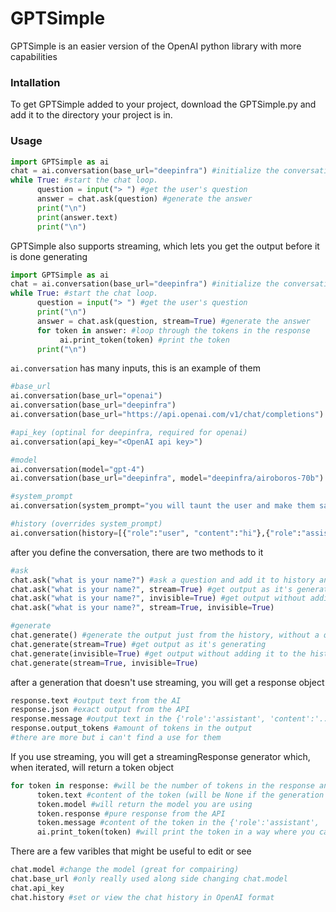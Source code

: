 # GPTSimple
GPTSimple is an easier version of the OpenAI python library with more capabilities
### Intallation
To get GPTSimple added to your project, download the GPTSimple.py and add it to the directory your project is in.
### Usage
```python
import GPTSimple as ai
chat = ai.conversation(base_url="deepinfra") #initialize the conversation
while True: #start the chat loop.
      question = input("> ") #get the user's question
      answer = chat.ask(question) #generate the answer
      print("\n")
      print(answer.text)
      print("\n")
```
GPTSimple also supports streaming, which lets you get the output before it is done generating
```python
import GPTSimple as ai
chat = ai.conversation(base_url="deepinfra") #initialize the conversation
while True: #start the chat loop.
      question = input("> ") #get the user's question
      print("\n")
      answer = chat.ask(question, stream=True) #generate the answer
      for token in answer: #loop through the tokens in the response
           ai.print_token(token) #print the token
      print("\n")
```
`ai.conversation` has many inputs, this is an example of them
```python
#base_url
ai.conversation(base_url="openai")
ai.conversation(base_url="deepinfra")
ai.conversation(base_url="https://api.openai.com/v1/chat/completions")

#api_key (optinal for deepinfra, required for openai)
ai.conversation(api_key="<OpenAI api key>")

#model
ai.conversation(model="gpt-4")
ai.conversation(base_url="deepinfra", model="deepinfra/airoboros-70b")

#system_prompt
ai.conversation(system_prompt="you will taunt the user and make them sad")

#history (overrides system_prompt)
ai.conversation(history=[{"role":"user", "content":"hi"},{"role":"assistant", "content":"i hate you"},{"role":"user", "content":"RUDE!"}])
```
after you define the conversation, there are two methods to it 
```python
#ask
chat.ask("what is your name?") #ask a question and add it to history and get the output
chat.ask("what is your name?", stream=True) #get output as it's generating
chat.ask("what is your name?", invisible=True) #get output without adding it to the history
chat.ask("what is your name?", stream=True, invisible=True)

#generate
chat.generate() #generate the output just from the history, without a question
chat.generate(stream=True) #get output as it's generating
chat.generate(invisible=True) #get output without adding it to the history
chat.generate(stream=True, invisible=True)
```
after a generation that doesn't use streaming, you will get a response object
```python
response.text #output text from the AI
response.json #exact output from the API
response.message #output text in the {'role':'assistant', 'content':'...'} format
response.output_tokens #amount of tokens in the output
#there are more but i can't find a use for them
```
If you use streaming, you will get a streamingResponse generator which, when iterated, will return a token object
```python
for token in response: #will be the number of tokens in the response and a extra token to show that it is over
      token.text #content of the token (will be None if the generation is over)
      token.model #will return the model you are using
      token.response #pure response from the API
      token.message #content of the token in the {'role':'assistant', 'content':'...'} format (will be {'role':'assistant', 'content':'None'} if the generation is over)
      ai.print_token(token) #will print the token in a way where you can see it write as it generates
```
There are a few varibles that might be useful to edit or see
```python
chat.model #change the model (great for compairing)
chat.base_url #only really used along side changing chat.model
chat.api_key
chat.history #set or view the chat history in OpenAI format
```
